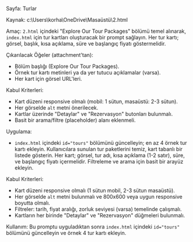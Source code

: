 Sayfa: Turlar

Kaynak: c:\Users\korha\OneDrive\Masaüstü\2.html

Amaç:
`2.html` içindeki "Explore Our Tour Packages" bölümü temel alınarak, `index.html` için tur kartları oluşturacak bir prompt sağlayın. Her tur kartı; görsel, başlık, kısa açıklama, süre ve başlangıç fiyatı göstermelidir.

Çıkarılacak Öğeler (attachment'tan):
- Bölüm başlığı (Explore Our Tour Packages).
- Örnek tur kartı metinleri ya da yer tutucu açıklamalar (varsa).
- Her kart için görsel URL'leri.

Kabul Kriterleri:
- Kart düzeni responsive olmalı (mobil: 1 sütun, masaüstü: 2-3 sütun).
- Her görselde `alt` metni önerilecek.
- Kartlar üzerinde "Detaylar" ve "Rezervasyon" butonları bulunmalı.
- Basit bir arama/filtre (placeholder) alanı eklenmeli.

Uygulama:
- `index.html` içindeki `id="tours"` bölümünü güncelleyin; en az 4 örnek tur kartı ekleyin.
Kullanıcılara sunulan tur paketlerini temiz, kart tabanlı bir listede gösterin. Her kart; görsel, tur adı, kısa açıklama (1-2 satır), süre, ve başlangıç fiyatı içermelidir. Filtreleme ve arama için basit bir arayüz ekleyin.

Kabul Kriterleri:
- Kart düzeni responsive olmalı (1 sütun mobil, 2-3 sütun masaüstü).
- Her görselde `alt` metni bulunmalı ve 800x600 veya uygun responsive boyutta olmalı.
- Filtreler: tarih, fiyat aralığı, zorluk seviyesi (varsa) temelinde çalışmalı.
- Kartların her birinde "Detaylar" ve "Rezervasyon" düğmeleri bulunmalı.

Kullanım:
Bu promptu uyguladıktan sonra `index.html` içindeki `id="tours"` bölümünü güncelleyin ve örnek 4 tur kartı ekleyin.